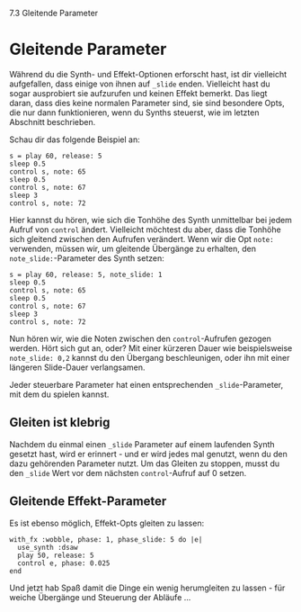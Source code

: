 7.3 Gleitende Parameter

# Gleitende Parameter

Während du die Synth- und Effekt-Optionen erforscht hast, ist dir vielleicht aufgefallen, dass einige von ihnen auf `_slide` enden. Vielleicht hast du sogar ausprobiert sie aufzurufen und keinen Effekt bemerkt. Das liegt daran, dass dies keine normalen Parameter sind, sie sind besondere Opts, die nur dann funktionieren, wenn du Synths steuerst, wie im letzten Abschnitt beschrieben.

Schau dir das folgende Beispiel an:

```
s = play 60, release: 5
sleep 0.5
control s, note: 65
sleep 0.5
control s, note: 67
sleep 3
control s, note: 72
```

Hier kannst du hören, wie sich die Tonhöhe des Synth unmittelbar bei jedem Aufruf von `control` ändert. Vielleicht möchtest du aber, dass die Tonhöhe sich gleitend zwischen den Aufrufen verändert. Wenn wir die Opt `note:` verwenden, müssen wir, um gleitende Übergänge zu erhalten, den `note_slide:`-Parameter des Synth setzen:

```
s = play 60, release: 5, note_slide: 1
sleep 0.5
control s, note: 65
sleep 0.5
control s, note: 67
sleep 3
control s, note: 72
```

Nun hören wir, wie die Noten zwischen den `control`-Aufrufen gezogen werden. Hört sich gut an, oder? Mit einer kürzeren Dauer wie beispielsweise `note_slide: 0,2` kannst du den Übergang beschleunigen, oder ihn mit einer längeren Slide-Dauer verlangsamen.

Jeder steuerbare Parameter hat einen entsprechenden `_slide`-Parameter, mit dem du spielen kannst.

## Gleiten ist klebrig

Nachdem du einmal einen `_slide` Parameter auf einem laufenden Synth gesetzt hast, wird er erinnert - und er wird jedes mal genutzt, wenn du den dazu gehörenden Parameter nutzt. Um das Gleiten zu stoppen, musst du den `_slide` Wert vor dem nächsten `control`-Aufruf auf 0 setzen.

## Gleitende Effekt-Parameter

Es ist ebenso möglich, Effekt-Opts gleiten zu lassen:

```
with_fx :wobble, phase: 1, phase_slide: 5 do |e|
  use_synth :dsaw
  play 50, release: 5
  control e, phase: 0.025
end
```

Und jetzt hab Spaß damit die Dinge ein wenig herumgleiten zu lassen - für weiche Übergänge und Steuerung der Abläufe ...
